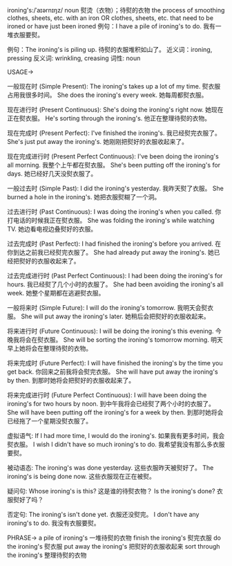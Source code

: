 ironing's:/ˈaɪərnɪŋz/
noun
熨烫（衣物）；待熨的衣物
the process of smoothing clothes, sheets, etc. with an iron OR clothes, sheets, etc. that need to be ironed or have just been ironed
例句：I have a pile of ironing's to do. 我有一堆衣服要熨。

例句：The ironing's is piling up.  待熨的衣服堆积如山了。
近义词：ironing, pressing
反义词: wrinkling, creasing
词性: noun


USAGE->

一般现在时 (Simple Present):
The ironing's takes up a lot of my time. 熨衣服占用我很多时间。
She does the ironing's every week. 她每周都熨衣服。

现在进行时 (Present Continuous):
She's doing the ironing's right now. 她现在正在熨衣服。
He's sorting through the ironing's. 他正在整理待熨的衣物。


现在完成时 (Present Perfect):
I've finished the ironing's. 我已经熨完衣服了。
She's just put away the ironing's. 她刚刚把熨好的衣服收起来了。

现在完成进行时 (Present Perfect Continuous):
I've been doing the ironing's all morning. 我整个上午都在熨衣服。
She's been putting off the ironing's for days. 她已经好几天没熨衣服了。

一般过去时 (Simple Past):
I did the ironing's yesterday. 我昨天熨了衣服。
She burned a hole in the ironing's. 她把衣服熨糊了一个洞。

过去进行时 (Past Continuous):
I was doing the ironing's when you called. 你打电话的时候我正在熨衣服。
She was folding the ironing's while watching TV. 她边看电视边叠熨好的衣服。

过去完成时 (Past Perfect):
I had finished the ironing's before you arrived. 在你到达之前我已经熨完衣服了。
She had already put away the ironing's. 她已经把熨好的衣服收起来了。


过去完成进行时 (Past Perfect Continuous):
I had been doing the ironing's for hours. 我已经熨了几个小时的衣服了。
She had been avoiding the ironing's all week. 她整个星期都在逃避熨衣服。


一般将来时 (Simple Future):
I will do the ironing's tomorrow. 我明天会熨衣服。
She will put away the ironing's later. 她稍后会把熨好的衣服收起来。


将来进行时 (Future Continuous):
I will be doing the ironing's this evening. 今晚我将会在熨衣服。
She will be sorting the ironing's tomorrow morning. 明天早上她将会在整理待熨的衣物。


将来完成时 (Future Perfect):
I will have finished the ironing's by the time you get back. 你回来之前我将会熨完衣服。
She will have put away the ironing's by then. 到那时她将会把熨好的衣服收起来了。

将来完成进行时 (Future Perfect Continuous):
I will have been doing the ironing's for two hours by noon. 到中午我将会已经熨了两个小时的衣服了。
She will have been putting off the ironing's for a week by then. 到那时她将会已经拖了一个星期没熨衣服了。


虚拟语气:
If I had more time, I would do the ironing's. 如果我有更多时间，我会熨衣服。
I wish I didn't have so much ironing's to do. 我希望我没有那么多衣服要熨。


被动语态:
The ironing's was done yesterday. 这些衣服昨天被熨好了。
The ironing's is being done now. 这些衣服现在正在被熨。

疑问句:
Whose ironing's is this? 这是谁的待熨衣物？
Is the ironing's done? 衣服熨好了吗？

否定句:
The ironing's isn't done yet. 衣服还没熨完。
I don't have any ironing's to do. 我没有衣服要熨。


PHRASE->
a pile of ironing's  一堆待熨的衣物
finish the ironing's  熨完衣服
do the ironing's  熨衣服
put away the ironing's  把熨好的衣服收起来
sort through the ironing's  整理待熨的衣物


